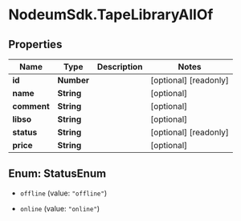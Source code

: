 # NodeumSdk.TapeLibraryAllOf

## Properties

Name | Type | Description | Notes
------------ | ------------- | ------------- | -------------
**id** | **Number** |  | [optional] [readonly] 
**name** | **String** |  | [optional] 
**comment** | **String** |  | [optional] 
**libso** | **String** |  | [optional] 
**status** | **String** |  | [optional] [readonly] 
**price** | **String** |  | [optional] 



## Enum: StatusEnum


* `offline` (value: `"offline"`)

* `online` (value: `"online"`)




